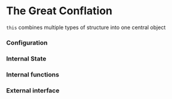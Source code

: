 # The Great Conflation

`this` combines multiple types of structure into one central object

### Configuration

### Internal State

### Internal functions

### External interface